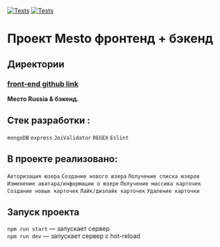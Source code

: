 [![Tests](https://github.com/avetkovskaya/express-mesto-gha/actions/workflows/tests-13-sprint.yml/badge.svg)](https://github.com/avetkovskaya/express-mesto-gha/actions/workflows/tests-13-sprint.yml)
[![Tests](https://github.com/avetkovskaya/express-mesto-gha/actions/workflows/tests-14-sprint.yml/badge.svg)](https://github.com/avetkovskaya/express-mesto-gha/actions/workflows/tests-14-sprint.yml)

# Проект Mesto фронтенд + бэкенд


## Директории
### **[front-end github link](https://github.com/avetkovskaya/express-mesto-gha)**

**Место Russia & бэкенд.**

## **Cтек разработки :**
`mongoDB`
`express`
`JoiValidator`
`REGEX`
`Eslint`

## **В проекте реализовано:**
`Авторизация юзера`
`Создание нового юзера`
`Получение списка юзеров`
`Изменение аватара/информации о юзере`
`Получение массива карточек`
`Создание новых карточек`
`Лайк/дизлайк карточек`
`Удаление карточки`

## Запуск проекта

`npm run start` — запускает сервер   
`npm run dev` — запускает сервер с hot-reload
